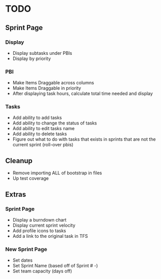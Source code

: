 # TODO

## Sprint Page

### Display
* Display subtasks under PBIs
* Display by priority

### PBI
* Make Items Draggable across columns
* Make Items Draggable in priority
* After displaying task hours, calculate total time needed and display

### Tasks
* Add ability to add tasks
* Add ability to change the status of tasks
* Add ability to edit tasks name
* Add ability to delete tasks
* Figure out what to do with tasks that exists in sprints that are not the current sprint (roll-over pbis)

## Cleanup
* Remove importing ALL of bootstrap in files
* Up test coverage

## Extras
### Sprint Page
* Display a burndown chart
* Display current sprint velocity
* Add profile icons to tasks
* Add a link to the original task in TFS

### New Sprint Page
* Set dates
* Set Sprint Name (based off of Sprint # -)
* Set team capacity (days off)

